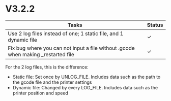 # V3.2.2

| Tasks | Status |
| ----- | ------ |
| Use 2 log files instead of one; 1 static file, and 1 dynamic file | &check; |
| Fix bug where you can not input a file without .gcode when making _restarted file | &check; |

For the 2 log files, this is the difference:

* Static file: Set once by UNLOG_FILE. Includes data such as the path to the gcode file and the printer settings
* Dynamic file: Changed by every LOG_FILE. Includes data such as the printer position and speed
